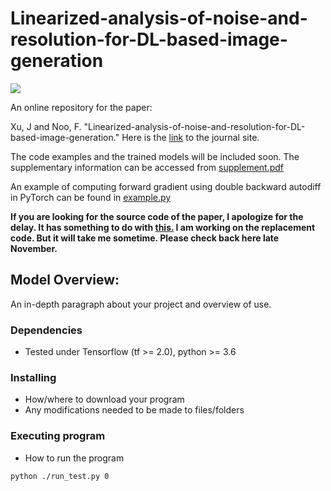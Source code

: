 # Linearized-analysis-of-noise-and-resolution-for-DL-based-image-generation
<a href="https://opensource.org/licenses/MIT"><img src="https://img.shields.io/badge/License-MIT-yellow.svg"></a>

An online repository for the paper:

Xu, J and Noo, F. "Linearized-analysis-of-noise-and-resolution-for-DL-based-image-generation." Here is the [link](https://doi.org/10.1109/TMI.2022.3214475) to the journal site. 

The code examples and the trained models will be included soon.
The supplementary information can be accessed from [supplement.pdf](https://github.com/jingyanxu/Linearized-analysis-of-noise-and-resolution-for-DL-based-image-generation/blob/main/supplement.pdf)

An example of computing forward gradient using double backward autodiff in PyTorch can be found in [example.py](https://github.com/jingyanxu/Linearized-analysis-of-noise-and-resolution-for-DL-based-image-generation/blob/main/example.py)

**If you are looking for the source code of the paper, I apologize for the delay. It has something to do with [this.](https://github.com/jingyanxu/Linearized-analysis-of-noise-and-resolution-for-DL-based-image-generation/blob/main/PXL_20220914_172013030.mp4) I am working on the replacement code. But it will take me sometime. Please check back here late November.**
## Model Overview:

An in-depth paragraph about your project and overview of use.

### Dependencies

* Tested under Tensorflow (tf >= 2.0), python >= 3.6

### Installing

* How/where to download your program
* Any modifications needed to be made to files/folders

### Executing program

* How to run the program
```
python ./run_test.py 0
```


